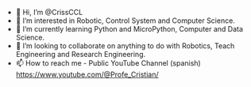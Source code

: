 - 👋 Hi, I’m @CrissCCL
- 👀 I’m interested in Robotic, Control System and Computer Science.
- 🌱 I’m currently learning Python and MicroPython, Computer and Data Science.
- 💞️ I’m looking to collaborate on anything to do with Robotics, Teach Engineering and Research Engineering.
- 📫 How to reach me - Public YouTube Channel (spanish) https://www.youtube.com/@Profe_Cristian/
<!---
CrissCCL/CrissCCL is a ✨ special ✨ repository because its `README.md` (this file) appears on your GitHub profile.
You can click the Preview link to take a look at your changes.
--->
